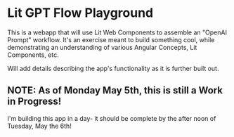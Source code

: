 # Lit GPT Flow Playground

This is a webapp that will use Lit Web Components to assemble an "OpenAI Prompt" workflow. It's an exercise meant to build something cool, while demonstrating an understanding of various Angular Concepts, Lit Components, etc.

Will add details describing the app's functionality as it is further built out.

## NOTE: As of Monday May 5th, this is still a Work in Progress!

I'm building this app in a day- it should be complete by the after noon of Tuesday, May the 6th!
